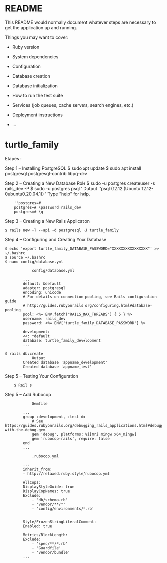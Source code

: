 # README

This README would normally document whatever steps are necessary to get the
application up and running.

Things you may want to cover:

* Ruby version

* System dependencies

* Configuration

* Database creation

* Database initialization

* How to run the test suite

* Services (job queues, cache servers, search engines, etc.)

* Deployment instructions

* ...
# turtle_family

Etapes :

Step 1 – Installing PostgreSQL
    $ sudo apt update
    $ sudo apt install postgresql postgresql-contrib libpq-dev

Step 2 – Creating a New Database Role
    $ sudo -u postgres createuser -s rails_dev -P
    $ sudo -u postgres psql
        ''Output
        ''psql (12.12 (Ubuntu 12.12-0ubuntu0.20.04.1))
        ''Type "help" for help.

        ''postgres=#
        postgres=# \password rails_dev  
        postgres=# \q

Step 3 – Creating a New Rails Application

    $ rails new -T --api -d postgresql -J turtle_family

Step 4 – Configuring and Creating Your Database

    $ echo 'export turtle_family_DATABASE_PASSWORD="XXXXXXXXXXXXXXXX"' >> ~/.bashrc
    $ source ~/.bashrc
    $ nano config/database.yml
    
                config/database.yml

            ...
            default: &default
            adapter: postgresql
            encoding: unicode
            # For details on connection pooling, see Rails configuration guide
            # http://guides.rubyonrails.org/configuring.html#database-pooling
            pool: <%= ENV.fetch("RAILS_MAX_THREADS") { 5 } %>
            username: rails_dev
            password: <%= ENV['turtle_family_DATABASE_PASSWORD'] %>

            development:
            <<: *default
            database: turtle_family_development
            ...
    
    $ rails db:create
                Output
            Created database 'appname_development'
            Created database 'appname_test'

Step 5 – Testing Your Configuration

        $ Rail s

Step 5 – Add Rubocop

                Gemfile
            
            ...
            group :development, :test do
                # See https://guides.rubyonrails.org/debugging_rails_applications.html#debugging-with-the-debug-gem
                gem 'debug', platforms: %i[mri mingw x64_mingw]
                gem 'rubocop-rails', require: false
            end
            ...

                .rubocop.yml

            ...
            inherit_from:
            - http://relaxed.ruby.style/rubocop.yml

            AllCops:
            DisplayStyleGuide: true
            DisplayCopNames: true
            Exclude:
                - 'db/schema.rb'
                - 'vendor/**/*'
                - 'config/environments/*.rb'


            Style/FrozenStringLiteralComment:
            Enabled: true

            Metrics/BlockLength:
            Exclude:
                - 'spec/**/*.rb'
                - 'Guardfile'
                - 'vendor/bundle'
            ...



